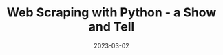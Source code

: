 ---
title: "Web Scraping with Python - a Show and Tell"
collection: talks
permalink: /talks/2023-03-02-Web-Scraping-with-Python-a-Show-and-Tell
date: 2023-03-02
venue: 'Workshop: Web Scraping and API-based Data Collection'
venue: 'Workshop: Web Scraping and API-based Data Collection, Berlin, Germany'
paperurl: 'https://methodslab.weizenbaum-institut.de/program/workshop-web-scraping-and-api-based-data-collection/'
doi: 'https://methodslab.weizenbaum-institut.de/program/workshop-web-scraping-and-api-based-data-collection/'
citation: ' Lion Wedel, &quot;Web Scraping with Python - a Show and Tell.&quot; Workshop: Web Scraping and API-based Data Collection, 1900.'
---